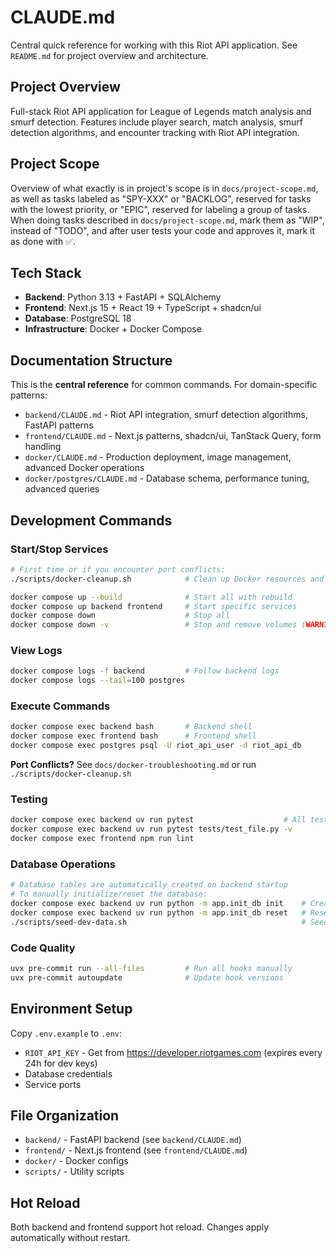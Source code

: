 # CLAUDE.md

Central quick reference for working with this Riot API application. See `README.md` for project overview and architecture.

## Project Overview

Full-stack Riot API application for League of Legends match analysis and smurf detection. Features include player search, match analysis, smurf detection algorithms, and encounter tracking with Riot API integration.

## Project Scope

Overview of what exactly is in project's scope is in `docs/project-scope.md`, as well as tasks labeled as "SPY-XXX" or "BACKLOG", reserved for tasks with the lowest priority, or "EPIC", reserved for labeling a group of tasks. When doing tasks described in `docs/project-scope.md`, mark them as "WIP", instead of "TODO", and after user tests your code and approves it, mark it as done with ✅.

## Tech Stack
- **Backend**: Python 3.13 + FastAPI + SQLAlchemy
- **Frontend**: Next.js 15 + React 19 + TypeScript + shadcn/ui
- **Database**: PostgreSQL 18
- **Infrastructure**: Docker + Docker Compose

## Documentation Structure
This is the **central reference** for common commands. For domain-specific patterns:
- `backend/CLAUDE.md` - Riot API integration, smurf detection algorithms, FastAPI patterns
- `frontend/CLAUDE.md` - Next.js patterns, shadcn/ui, TanStack Query, form handling
- `docker/CLAUDE.md` - Production deployment, image management, advanced Docker operations
- `docker/postgres/CLAUDE.md` - Database schema, performance tuning, advanced queries

## Development Commands

### Start/Stop Services
```bash
# First time or if you encounter port conflicts:
./scripts/docker-cleanup.sh            # Clean up Docker resources and stop local PostgreSQL

docker compose up --build              # Start all with rebuild
docker compose up backend frontend     # Start specific services
docker compose down                    # Stop all
docker compose down -v                 # Stop and remove volumes (WARNING: deletes data)
```

### View Logs
```bash
docker compose logs -f backend         # Follow backend logs
docker compose logs --tail=100 postgres
```

### Execute Commands
```bash
docker compose exec backend bash       # Backend shell
docker compose exec frontend bash      # Frontend shell
docker compose exec postgres psql -U riot_api_user -d riot_api_db
```

**Port Conflicts?** See `docs/docker-troubleshooting.md` or run `./scripts/docker-cleanup.sh`

### Testing
```bash
docker compose exec backend uv run pytest                    # All tests
docker compose exec backend uv run pytest tests/test_file.py -v
docker compose exec frontend npm run lint
```

### Database Operations
```bash
# Database tables are automatically created on backend startup
# To manually initialize/reset the database:
docker compose exec backend uv run python -m app.init_db init    # Create tables
docker compose exec backend uv run python -m app.init_db reset   # Reset database (WARNING: deletes data)
./scripts/seed-dev-data.sh                                       # Seed test data
```

### Code Quality
```bash
uvx pre-commit run --all-files         # Run all hooks manually
uvx pre-commit autoupdate              # Update hook versions
```

## Environment Setup
Copy `.env.example` to `.env`:
- `RIOT_API_KEY` - Get from https://developer.riotgames.com (expires every 24h for dev keys)
- Database credentials
- Service ports

## File Organization
- `backend/` - FastAPI backend (see `backend/CLAUDE.md`)
- `frontend/` - Next.js frontend (see `frontend/CLAUDE.md`)
- `docker/` - Docker configs
- `scripts/` - Utility scripts

## Hot Reload
Both backend and frontend support hot reload. Changes apply automatically without restart.
